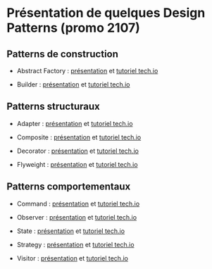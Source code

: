 # Présentation de quelques Design Patterns (promo 2107)

## Patterns de construction

- Abstract Factory : [présentation](ajoutez_votre_pdf_dans_presentations_2107_et_referez_ici_ou_donner_directement_le_lien_si_votre_presentation_est_en_ligne) et [tutoriel tech.io](ajoutez_le_lien_vers_le_playgroung_tech_io)

- Builder : [présentation](ajoutez_votre_pdf_dans_presentations_2107_et_referez_ici_ou_donner_directement_le_lien_si_votre_presentation_est_en_ligne) et [tutoriel tech.io](ajoutez_le_lien_vers_le_playgroung_tech_io)


## Patterns structuraux

- Adapter : [présentation](ajoutez_votre_pdf_dans_presentations_2107_et_referez_ici_ou_donner_directement_le_lien_si_votre_presentation_est_en_ligne) et [tutoriel tech.io](ajoutez_le_lien_vers_le_playgroung_tech_io)


- Composite : [présentation](ajoutez_votre_pdf_dans_presentations_2107_et_referez_ici_ou_donner_directement_le_lien_si_votre_presentation_est_en_ligne) et [tutoriel tech.io](ajoutez_le_lien_vers_le_playgroung_tech_io)


- Decorator : [présentation](ajoutez_votre_pdf_dans_presentations_2107_et_referez_ici_ou_donner_directement_le_lien_si_votre_presentation_est_en_ligne) et [tutoriel tech.io](ajoutez_le_lien_vers_le_playgroung_tech_io)


- Flyweight : [présentation](ajoutez_votre_pdf_dans_presentations_2107_et_referez_ici_ou_donner_directement_le_lien_si_votre_presentation_est_en_ligne) et [tutoriel tech.io](ajoutez_le_lien_vers_le_playgroung_tech_io)



## Patterns comportementaux

- Command : [présentation](ajoutez_votre_pdf_dans_presentations_2107_et_referez_ici_ou_donner_directement_le_lien_si_votre_presentation_est_en_ligne) et [tutoriel tech.io](ajoutez_le_lien_vers_le_playgroung_tech_io)

- Observer : [présentation](ajoutez_votre_pdf_dans_presentations_2107_et_referez_ici_ou_donner_directement_le_lien_si_votre_presentation_est_en_ligne) et [tutoriel tech.io](ajoutez_le_lien_vers_le_playgroung_tech_io)

- State : [présentation](ajoutez_votre_pdf_dans_presentations_2107_et_referez_ici_ou_donner_directement_le_lien_si_votre_presentation_est_en_ligne) et [tutoriel tech.io](ajoutez_le_lien_vers_le_playgroung_tech_io)

- Strategy : [présentation](ajoutez_votre_pdf_dans_presentations_2107_et_referez_ici_ou_donner_directement_le_lien_si_votre_presentation_est_en_ligne) et [tutoriel tech.io](ajoutez_le_lien_vers_le_playgroung_tech_io)

- Visitor : [présentation](ajoutez_votre_pdf_dans_presentations_2107_et_referez_ici_ou_donner_directement_le_lien_si_votre_presentation_est_en_ligne) et [tutoriel tech.io](ajoutez_le_lien_vers_le_playgroung_tech_io)
